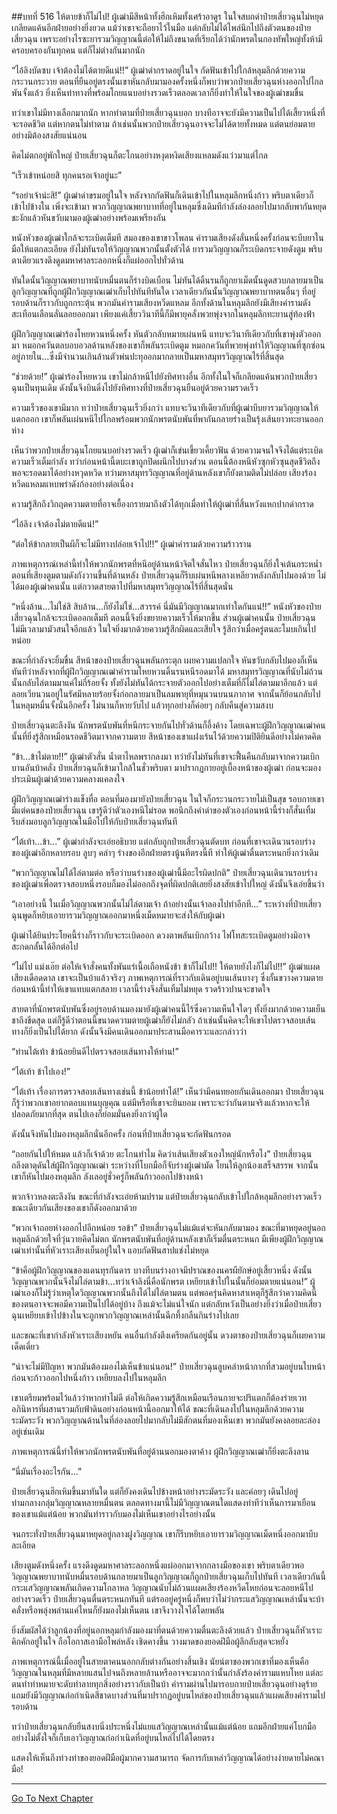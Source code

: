 ##บทที่ 516 ให้ตายข้าก็ไม่ไป!
ผู้เฒ่ามีสีหน้าทั้งฮึกเหิมทั้งเศร้าอาดูร ในใจสบถด่าป๋ายเสี่ยวฉุนไม่หยุด เกลียดแค้นอีกฝ่ายอย่างยิ่งยวด แม้ว่าเขาจะถือยาไว้ในมือ แต่กลับไม่ได้ไพล่นึกไปถึงตัวตนของป๋ายเสี่ยวฉุน เพราะอย่างไรซะยารวมวิญญาณนี้ต่อให้ไม่ถึงขนาดที่เรียกได้ว่านักพรตในกองทัพใหญ่ทั้งห้ามีครอบครองกันทุกคน แต่ก็ไม่ต่างกันมากนัก

“ไอ้ลิงบัดซบ เจ้าต้องไม่ได้ตายดีแน่!!” ผู้เฒ่าด่ากราดอยู่ในใจ กัดฟันเข้าไปใกล้หลุมลึกด้วยความกระวนกระวาย ตอนที่ยืนอยู่ตรงนั้นเขาหันกลับมามองครั้งหนึ่งก็พบว่าพวกป๋ายเสี่ยวฉุนห่างออกไปไกลพันจั้งแล้ว ยิ่งเห็นท่าทางที่พร้อมโกยแนบอย่างรวดเร็วตลอดเวลาก็ยิ่งทำให้ในใจของผู้เฒ่าขมขื่น

ทว่าเขาไม่มีทางเลือกมากนัก หากทำตามที่ป๋ายเสี่ยวฉุนบอก บางทีอาจจะยังมีความเป็นไปได้เสี้ยวหนึ่งที่จะรอดชีวิต แต่หากตนไม่ทำตาม ถ้าเช่นนั้นพวกป๋ายเสี่ยวฉุนอาจจะไม่ได้ตายทั้งหมด แต่ตนย่อมตายอย่างมิต้องสงสัยแน่นอน

คิดไม่ตกอยู่พักใหญ่ ป๋ายเสี่ยวฉุนก็ตะโกนอย่างหงุดหงิดเสียงแหลมดังแว่วมาแต่ไกล

“เร็วเข้าหน่อยสิ ทุกคนรอเจ้าอยู่นะ”

“รอย่าเจ้าน่ะสิ!” ผู้เฒ่าด่าขรมอยู่ในใจ หลังจากกัดฟันก็เดินเข้าไปในหลุมลึกหนึ่งก้าว พริบตาเดียวก็เข้าไปข้างใน เพิ่งจะเข้ามา พวกวิญญาณพยาบาทที่อยู่ในหลุมซึ่งเดิมทีกำลังล่องลอยไปมากลับพากันหยุดชะงักแล้วหันขวับมามองผู้เฒ่าอย่างพร้อมเพรียงกัน

หนังหัวของผู้เฒ่าใกล้จะระเบิดเต็มที สมองของเขาขาวโพลน คำรามเสียงดังลั่นหนึ่งครั้งก่อนจะบีบยาในมือให้แตกละเอียด ยังไม่ทันรอให้วิญญาณพวกนั้นตั้งตัวได้ ยารวมวิญญาณก็ระเบิดกระจายดังตูม พริบตาเดียวแรงดึงดูดมหาศาลระลอกหนึ่งก็แผ่ออกไปทั่วด้าน

ทันใดนั้นวิญญาณพยาบาทนับหมื่นตนก็ร่างบิดเบือน ไม่ทันได้ดิ้นรนก็ถูกยาเม็ดนั้นดูดสวบกลายมาเป็นลูกวิญญาณที่ถูกผู้ฝึกวิญญาณเฒ่าเก็บไปทันทีทันใด เวลาเดียวกันนั้นวิญญาณพยาบาทตนอื่นๆ ที่อยู่รอบด้านก็ราวกับถูกกระตุ้น พวกมันคำรามเสียงหวีดแหลม อีกทั้งด้านในหลุมลึกยังมีเสียงคำรามดังสะเทือนเลือนลั่นลอยออกมา เพียงแค่เสี้ยววินาทีนี้ก็มีพายุคลั่งพวยพุ่งจากในหลุมลึกทะยานสู่ท้องฟ้า

ผู้ฝึกวิญญาณเฒ่าร้องโหยหวนหนึ่งครั้ง หันตัวกลับหมายเผ่นหนี แทบจะวินาทีเดียวกับที่เขาพุ่งตัวออกมา หมอกควันตลบอบอวลด้านหลังของเขาก็พลันระเบิดตูม หมอกควันที่พวยพุ่งทำให้วิญญาณที่ซุกซ่อนอยู่ภายใน...ซึ่งมีจำนวนเกินล้านตัวพ่นปะทุออกมากลายเป็นมหาสมุทรวิญญาณไร้ที่สิ้นสุด

“ช่วยด้วย!” ผู้เฒ่าร้องโหยหวน เขาไม่กล้าหนีไปยังทิศทางอื่น อีกทั้งในใจก็เกลียดแค้นพวกป๋ายเสี่ยวฉุนเป็นทุนเดิม ดังนั้นจึงบินดิ่งไปยังทิศทางที่ป๋ายเสี่ยวฉุนยืนอยู่ด้วยความรวดเร็ว

ความเร็วของเขามีมาก ทว่าป๋ายเสี่ยวฉุนเร็วยิ่งกว่า แทบจะวินาทีเดียวกับที่ผู้เฒ่าบีบยารวมวิญญาณให้แตกออก เขาก็พลันเผ่นหนีไปไกลพร้อมพวกนักพรตนับพันที่พากันกลายร่างเป็นรุ้งเส้นยาวทะยานออกห่าง

เห็นว่าพวกป๋ายเสี่ยวฉุนโกยแนบอย่างรวดเร็ว ผู้เฒ่าก็เข่นเขี้ยวเคี้ยวฟัน ด้วยความจนใจจึงได้แต่ระเบิดความเร็วเต็มกำลัง ทว่าก่อนหน้านี้ตบะเขาถูกปิดผนึกไปบางส่วน ตอนนี้ต้องหนีหัวซุกหัวซุนสุดชีวิตถึงพอจะรอดมาได้อย่างหวุดหวิด ทว่ามหาสมุทรวิญญาณที่อยู่ด้านหลังเขาก็ยังตามติดไม่ปล่อย เสียงร้องหวีดแหลมแหบพร่าดังก้องอย่างต่อเนื่อง

ความรู้สึกถึงวิกฤตความตายที่อาจเยื้องกรายมาถึงตัวได้ทุกเมื่อทำให้ผู้เฒ่าที่สิ้นหวังแหกปากด่ากราด

“ไอ้ลิง เจ้าต้องไม่ตายดีแน่!”

“ต่อให้ข้ากลายเป็นผีก็จะไม่มีทางปล่อยเจ้าไป!!” ผู้เฒ่าคำรามด้วยความร้าวราน

ภาพเหตุการณ์เหล่านี้ทำให้พวกนักพรตที่หนีอยู่ด้านหน้าจิตใจสั่นไหว ป๋ายเสี่ยวฉุนก็ยิ่งใจเต้นกระหน่ำ ตอนที่เสียงตูมตามดังกังวานขึ้นที่ด้านหลัง ป๋ายเสี่ยวฉุนก็รีบเผ่นหนีพลางเหลียวหลังกลับไปมองด้วย ไม่ได้มองผู้เฒ่าคนนั้น แต่กวาดสายตาไปที่มหาสมุทรวิญญาณไร้ที่สิ้นสุดนั่น

“หนึ่งล้าน...ไม่ใช่สิ สิบล้าน...ก็ยังไม่ใช่...สวรรค์ นี่มันมีวิญญาณมากเท่าใดกันแน่!!” หนังหัวของป๋ายเสี่ยวฉุนใกล้จะระเบิดออกเต็มที ตอนนี้จึงยิ่งขยายความเร็วให้มากขึ้น ส่วนผู้เฒ่าคนนั้น ป๋ายเสี่ยวฉุนไม่มีเวลามามัวสนใจอีกแล้ว ในใจยิ่งมากด้วยความรู้สึกผิดและเสียใจ รู้สึกว่าเมื่อครู่ตนละโมบเกินไปหน่อย

ขณะที่กำลังจะยิ้มขื่น สีหน้าของป๋ายเสี่ยวฉุนพลันกระตุก เผยความแปลกใจ หันขวับกลับไปมองก็เห็นทันทีว่าหลังจากที่ผู้ฝึกวิญญาณเฒ่าคำรามโหยหวนดิ้นรนหนีรอดมาได้ มหาสมุทรวิญญาณที่นับไม่ถ้วนนั้นกลับไล่ตามมาแค่ไม่กี่ร้อยจั้ง ทั้งยังไม่ทันได้กระจายตัวออกไปอย่างเต็มที่ก็ไม่ไล่ตามมาอีกแล้ว แต่ลอยเวียนวนอยู่ในรัศมีหลายร้อยจั้งก่อกลายมาเป็นลมพายุที่หมุนวนบนนภากาศ จากนั้นก็ย้อนกลับไปในหลุมหมื่นจั้งนั่นอีกครั้ง ไม่นานก็หายวับไป แล้วทุกอย่างก็ค่อยๆ กลับคืนสู่ความสงบ

ป๋ายเสี่ยวฉุนตะลึงงัน นักพรตนับพันที่หนีกระจายกันไปทั่วด้านก็อึ้งค้าง โดยเฉพาะผู้ฝึกวิญญาณเฒ่าคนนั้นที่ยิ่งรู้สึกเหมือนรอดชีวิตมาจากความตาย สีหน้าของเขาแฝงเร้นไว้ด้วยความปิติยินดีอย่างไม่คาดคิด

“ข้า...ข้าไม่ตาย!!” ผู้เฒ่าตัวสั่น น้ำตาไหลพรากลงมา ทว่ายังไม่ทันที่เขาจะฟื้นคืนกลับมาจากความเบิกบานอันบ้าคลั่ง ป๋ายเสี่ยวฉุนก็เข้ามาใกล้ในชั่วพริบตา มาปรากฏกายอยู่เบื้องหน้าของผู้เฒ่า ก่อนจะมองประเมินผู้เฒ่าด้วยความคลางแคลงใจ

ผู้ฝึกวิญญาณเฒ่าร่างแข็งทื่อ ตอนที่มองมายังป๋ายเสี่ยวฉุน ในใจก็กระวนกระวายไม่เป็นสุข รอบกายเขามีแต่คนของป๋ายเสี่ยวฉุน เขารู้ดีว่าตัวเองหนีไม่รอด พอนึกถึงคำด่าของตัวเองก่อนหน้านี้ร่างก็สั่นเทิ้ม รีบส่งมอบลูกวิญญาณในมือไปให้กับป๋ายเสี่ยวฉุนทันที

“ไต้เท้า...ข้า...” ผู้เฒ่ากำลังจะเอ่ยอธิบาย แต่กลับถูกป๋ายเสี่ยวฉุนตัดบท ก่อนที่เขาจะเดินวนรอบร่างของผู้เฒ่าอีกหลายรอบ ลูบๆ คลำๆ ร่างของอีกฝ่ายตรงนู้นทีตรงนี้ที ทำให้ผู้เฒ่าตื่นตระหนกยิ่งกว่าเดิม

“พวกวิญญาณไม่ได้ไล่ตามต่อ หรือว่าบนร่างของผู้เฒ่านี้มีอะไรผิดปกติ” ป๋ายเสี่ยวฉุนเดินวนรอบร่างของผู้เฒ่าเพื่อตรวจสอบหนึ่งรอบก็มองไม่ออกถึงจุดที่ผิดปกติเลยยิ่งสงสัยเข้าไปใหญ่ ดังนั้นจึงเอ่ยขึ้นว่า

“เอาอย่างนี้ ในเมื่อวิญญาณพวกนั้นไม่ไล่ตามเจ้า ถ้าอย่างนั้นเจ้าลองไปทำอีกที...” ระหว่างที่ป๋ายเสี่ยวฉุนพูดก็หยิบเอายารวมวิญญาณออกมาหนึ่งเม็ดหมายจะส่งให้กับผู้เฒ่า

ผู้เฒ่าได้ยินประโยคนี้ร่างก็ราวกับจะระเบิดออก ดวงตาพลันเบิกกว้าง ไฟโทสะระเบิดตูมอย่างมิอาจสะกดกลั้นได้อีกต่อไป

“ไม่ไป แม่งเอ๊ย ต่อให้เจ้าสั่งคนทั้งพันแร่เนื้อเถือหนังข้า ข้าก็ไม่ไป!! ให้ตายยังไงก็ไม่ไป!!” ผู้เฒ่าแผดเสียงเดือดดาล เขาจะเป็นบ้าแล้วจริงๆ ภาพเหตุการณ์ที่ราวกับเดินอยู่บนเส้นบางๆ ซึ่งกั้นขวางความตายก่อนหน้านี้ทำให้เขาแทบแตกสลาย เวลานี้ร่างจึงสั่นเทิ้มไม่หยุด รวดร้าวปานจะขาดใจ

สายตาที่นักพรตนับพันซึ่งอยู่รอบด้านมองมายังผู้เฒ่าคนนี้ไร้ซึ่งความเห็นใจใดๆ ทั้งยิ่งมากด้วยความเย็นชาถึงขีดสุด แต่ก็รู้ดีว่าตอนนี้ขนาดความตายผู้เฒ่าก็ยังไม่กลัว ถ้าเช่นนั้นคิดจะให้เขาไปตรวจสอบเส้นทางก็ยิ่งเป็นไปได้ยาก ดังนั้นจึงมีคนเดินออกมาประสานมือคารวะและกล่าวว่า

“ท่านไต้เท้า ข้าน้อยยินดีไปตรวจสอบเส้นทางให้ท่าน!”

“ไต้เท้า ข้าไปเอง!”

“ไต้เท้า เรื่องการตรวจสอบเส้นทางเช่นนี้ ข้าน้อยทำได้!” เห็นว่ามีคนทยอยกันเดินออกมา ป๋ายเสี่ยวฉุนก็รู้ว่าพวกเขาอยากตอบแทนบุญคุณ แต่มีหรือที่เขาจะยินยอม เพราะจะว่ากันตามจริงแล้วหากจะให้ปลอดภัยมากที่สุด ตนไปเองก็ย่อมมั่นคงยิ่งกว่าผู้ใด

ดังนั้นจึงหันไปมองหลุมลึกนั่นอีกครั้ง ก่อนที่ป๋ายเสี่ยวฉุนจะกัดฟันกรอด

“ถอยกันไปให้หมด แล้วก็เจ้าด้วย ตะโกนทำไม คิดว่าเส้นเสียงตัวเองใหญ่นักหรือไง” ป๋ายเสี่ยวฉุนถลึงตาดุดันใส่ผู้ฝึกวิญญาณเฒ่า ระหว่างที่โบกมือก็จับร่างผู้เฒ่ามัด โยนให้ลูกน้องเสร็จสรรพ จากนั้นเขาก็หันไปมองหลุมลึก ลังเลอยู่ชั่วครู่ก็พลันก้าวออกไปข้างหน้า

พวกจ้าวหลงตะลึงงัน ขณะที่กำลังจะเอ่ยห้ามปราม แต่ป๋ายเสี่ยวฉุนกลับเข้าไปใกล้หลุมลึกอย่างรวดเร็ว ขณะเดียวกันเสียงของเขาก็ดังออกมาด้วย

“พวกเจ้าถอยห่างออกไปอีกหน่อย รอข้า” ป๋ายเสี่ยวฉุนไม่แม้แต่จะหันกลับมามอง ขณะที่มาหยุดอยู่นอกหลุมลึกด้วยใจที่วุ่นวายคิดไม่ตก นักพรตนับพันที่อยู่ด้านหลังเขาก็เริ่มตื่นตระหนก มีเพียงผู้ฝึกวิญญาณเฒ่าเท่านั้นที่หัวเราะเสียงเย็นอยู่ในใจ แอบกัดฟันสาปแช่งไม่หยุด

“ข้าคือผู้ฝึกวิญญาณของแดนทุรกันดาร บางทีบนร่างอาจมีปราณของนครผียักษ์อยู่เสี้ยวหนึ่ง ดังนั้นวิญญาณพวกนั้นจึงไม่ไล่ตามข้า...ทว่าเจ้าลิงนี่คือนักพรต เหยียบเข้าไปในนั้นก็ย่อมตายแน่นอน!” ผู้เฒ่าเองก็ไม่รู้ว่าเหตุใดวิญญาณพวกนั้นถึงได้ไม่ไล่ตามตน แต่พอครุ่นคิดหาสาเหตุก็รู้สึกว่าความคิดนี้ของตนอาจจะพอมีความเป็นไปได้อยู่บ้าง ถึงแม้จะไม่แน่ใจนัก แต่กลับหวังเป็นอย่างยิ่งว่าเมื่อป๋ายเสี่ยวฉุนเหยียบเข้าไปข้างในจะถูกพวกวิญญาณเหล่านั้นฉีกทึ้งกลืนกินร่างไปเลย

และขณะที่เขากำลังหัวเราะเสียงหยัน คนอื่นกำลังตึงเครียดกันอยู่นั้น ดวงตาของป๋ายเสี่ยวฉุนก็เผยความเด็ดเดี่ยว

“น่าจะไม่มีปัญหา พวกมันต้องมองไม่เห็นข้าแน่นอน!” ป๋ายเสี่ยวฉุนลูบคลำหน้ากากที่สวมอยู่บนใบหน้าก่อนจะก้าวออกไปหนึ่งก้าว เหยียบลงไปในหลุมลึก

เขาเตรียมพร้อมไว้แล้วว่าหากท่าไม่ดี ต่อให้เกิดความรู้สึกเหมือนเรือนกายจะปริแตกก็ต้องร่ายเวทอภินิหารที่ผสานรวมกับฟ้าดินอย่างก่อนหน้านี้ออกมาให้ได้ ขณะที่เดินลงไปในหลุมลึกด้วยความระมัดระวัง พวกวิญญาณด้านในที่ล่องลอยไปมากลับไม่มีสักตนที่มองเห็นเขา พวกมันยังคงลอยละล่องอยู่เช่นเดิม

ภาพเหตุการณ์นี้ทำให้พวกนักพรตนับพันที่อยู่ด้านนอกมองตาค้าง ผู้ฝึกวิญญาณเฒ่าก็ยิ่งตะลึงลาน

“นี่มันเรื่องอะไรกัน...”

ป๋ายเสี่ยวฉุนฮึกเหิมขึ้นมาทันใด แต่ก็ยังคงเดินไปข้างหน้าอย่างระมัดระวัง และค่อยๆ เดินไปอยู่ท่ามกลางกลุ่มวิญญาณหลายหมื่นตน ตลอดทางมานี้ไม่มีวิญญาณตนใดแสดงท่าทีว่าเห็นการมาเยือนของเขาแม้แต่น้อย พวกมันทำราวกับมองไม่เห็นเขาอย่างไรอย่างนั้น

จนกระทั่งป๋ายเสี่ยวฉุนมาหยุดอยู่กลางฝูงวิญญาณ เขาก็รีบหยิบเอายารวมวิญญาณเม็ดหนึ่งออกมาบีบละเอียด

เสียงตูมดังหนึ่งครั้ง แรงดึงดูดมหาศาลระลอกหนึ่งแผ่ออกมาจากกลางมือของเขา พริบตาเดียวพอวิญญาณพยาบาทนับหมื่นรอบด้านกลายมาเป็นลูกวิญญาณก็ถูกป๋ายเสี่ยวฉุนเก็บไปทันที เวลาเดียวกันนี้ กระแสวิญญาณพลันเกิดความโกลาหล วิญญาณนับไม่ถ้วนแผดเสียงร้องหวีดโหยก่อนจะลอยหนีไปอย่างรวดเร็ว ป๋ายเสี่ยวฉุนตื่นตระหนกทันที แต่รออยู่ครู่หนึ่งก็พบว่าไม่ว่ากระแสวิญญาณเหล่านั้นจะบ้าคลั่งหรือพลุ่งพล่านแค่ไหนก็ยังมองไม่เห็นตน เขาจึงวางใจได้โดยพลัน

ยิ่งสัมผัสได้ว่าลูกน้องที่อยู่นอกหลุมกำลังมองมาที่ตนด้วยความตื่นตะลึงด้วยแล้ว ป๋ายเสี่ยวฉุนก็หัวเราะคิกคักอยู่ในใจ ถือโอกาสเอามือไพล่หลัง เชิดคางขึ้น วางมาดของยอดฝีมือผู้ลึกลับสุดจะหยั่ง

ภาพเหตุการณ์นี้เมื่ออยู่ในสายตาคนนอกกลับต่างกันอย่างสิ้นเชิง นัยน์ตาของพวกเขาที่มองเห็นคือวิญญาณในหลุมที่มีหลายแสนไปจนถึงหลายล้านหรืออาจจะมากกว่านั้นกำลังร้องคำรามแหบโหย แต่ละตนทำท่าหมายจะดับทำลายทุกสิ่งอย่างราวกับเป็นบ้า คำรามผ่านไปมารอบกายป๋ายเสี่ยวฉุนอย่างดุร้าย แถมยังมีวิญญาณก่อกำเนิดสีชาดบางส่วนที่มาปรากฏอยู่บนไหล่ของป๋ายเสี่ยวฉุนแล้วแผดเสียงคำรามไปรอบด้าน

ทว่าป๋ายเสี่ยวฉุนกลับยืนสงบนิ่งประหนึ่งไม่แยแสวิญญาณเหล่านั้นแม้แต่น้อย แถมอีกฝ่ายแค่โบกมืออย่างไม่ตั้งใจก็เก็บเอาวิญญาณก่อกำเนิดที่อยู่บนไหล่ไปได้โดยตรง

แสดงให้เห็นถึงท่วงท่าของยอดฝีมือผู้มากความสามารถ จัดการกับเหล่าวิญญาณได้อย่างง่ายดายไม่คณามือ!

------


[Go To Next Chapter]( ./139.md)
